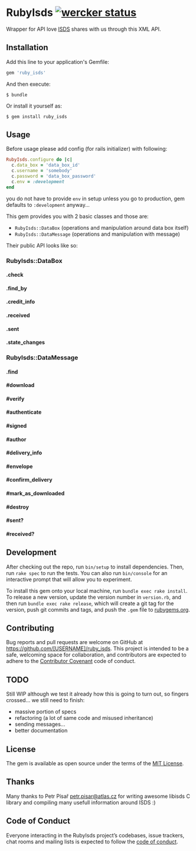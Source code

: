 # RubyIsds [![wercker status](https://app.wercker.com/status/04043d3ae16228db7dc8d9d3ae51d1e6/s/master "wercker status")](https://app.wercker.com/project/byKey/04043d3ae16228db7dc8d9d3ae51d1e6)

Wrapper for API love [ISDS](https://www.datoveschranky.info/) shares with us through this XML API.

## Installation

Add this line to your application's Gemfile:

```ruby
gem 'ruby_isds'
```

And then execute:

    $ bundle

Or install it yourself as:

    $ gem install ruby_isds

## Usage

Before usage please add config (for rails initializer) with following:

```ruby
RubyIsds.configure do |c|
  c.data_box = 'data_box_id'
  c.username = 'somebody'
  c.password = 'data_box_password'
  c.env = :development
end
```

you do not have to provide `env` in setup unless you go to production, gem
defaults to `:development` anyway...

This gem provides you with 2 basic classes and those are:
- `RubyIsds::DataBox` (operations and manipulation around data box itself)
- `RubyIsds::DataMessage` (operations and manipulation with message)

Their public API looks like so:

### RubyIsds::DataBox

#### .check

#### .find_by

#### .credit_info

#### .received

#### .sent

#### .state_changes


### RubyIsds::DataMessage

#### .find

#### #download
#### #verify
#### #authenticate
#### #signed
#### #author
#### #delivery_info
#### #envelope
#### #confirm_delivery
#### #mark_as_downloaded
#### #destroy
#### #sent?
#### #received?



## Development

After checking out the repo, run `bin/setup` to install dependencies. Then, run `rake spec` to run the tests. You can also run `bin/console` for an interactive prompt that will allow you to experiment.

To install this gem onto your local machine, run `bundle exec rake install`. To release a new version, update the version number in `version.rb`, and then run `bundle exec rake release`, which will create a git tag for the version, push git commits and tags, and push the `.gem` file to [rubygems.org](https://rubygems.org).

## Contributing

Bug reports and pull requests are welcome on GitHub at https://github.com/[USERNAME]/ruby_isds. This project is intended to be a safe, welcoming space for collaboration, and contributors are expected to adhere to the [Contributor Covenant](http://contributor-covenant.org) code of conduct.

## TODO

Still WIP although we test it already how this is going to turn out, so fingers
crossed... we still need to finish:
- massive portion of specs
- refactoring (a lot of same code and misused inheritance)
- sending messages...
- better documentation

## License

The gem is available as open source under the terms of the [MIT License](https://opensource.org/licenses/MIT).

## Thanks

Many thanks to Petr Písař <petr.pisar@atlas.cz> for writing awesome libisds C library and compiling many usefull information around ISDS :)

## Code of Conduct

Everyone interacting in the RubyIsds project’s codebases, issue trackers, chat rooms and mailing lists is expected to follow the [code of conduct](https://github.com/[USERNAME]/ruby_isds/blob/master/CODE_OF_CONDUCT.md).
